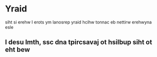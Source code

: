 # Yraid
siht si erehw I erots ym lanosrep yraid hcihw tonnac eb nettirw erehwyna esle

## I desu lmth, ssc dna tpircsavaj ot hsilbup siht ot eht bew
